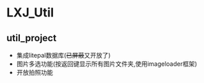 # LXJ_Util
## util_project
- 集成litepal数据库(~~已屏蔽~~又开放了)
- 图片多选功能(按返回键显示所有图片文件夹,使用imageloader框架)
- 开放拍照功能
